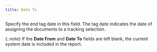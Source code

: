 ```yaml
---
title: Date To
---
```



Specify the end tag date in this field. The tag date indicates the date  of assigning the documents to a tracking selection.


{:.note}
If the **Date 
 From** and **Date To** fields  are left blank, the current system date is included in the report.
